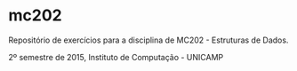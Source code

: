 # mc202

Repositório de exercícios para a disciplina de MC202 - Estruturas de Dados.

2º semestre de 2015, Instituto de Computação - UNICAMP
